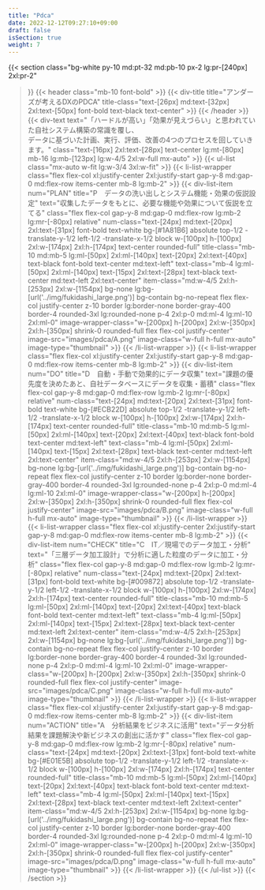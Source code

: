 ```yaml
---
title: "Pdca"
date: 2022-12-12T09:27:10+09:00
draft: false
isSection: true
weight: 7
---
```


{{< section
    class="bg-white py-10 md:pt-32 md:pb-10 px-2 lg:pr-[240px] 2xl:pr-2"
>}}
    {{< header
        class="mb-10 font-bold"
    >}}
        {{< div-title
            title="アンダーズが考えるDXのPDCA"
            title-class="text-[26px] md:text-[32px] 2xl:text-[50px] font-bold text-black text-center"
        >}}
    {{< /header >}}
    {{< div-text
        text="「ハードルが高い」「効果が見えづらい」と思われていた自社システム構築の常識を覆し、<br class='hidden 2xl:block'>データに基づいた計画、実行、評価、改善の4つのプロセスを回していきます。"
        class="text-[16px] 2xl:text-[28px] text-center lg:mt-[80px] mb-16 lg:mb-[123px] lg:w-4/5 2xl:w-full mx-auto"
    >}}
    {{< ul-list
        class="mx-auto w-fit lg:w-3/4 3xl:w-fit"
    >}}
        {{< li-list-wrapper
            class="flex flex-col xl:justify-center 2xl:justify-start gap-y-8 md:gap-0 md:flex-row items-center mb-8 lg:mb-2"
        >}}
            {{< div-list-item
                num="PLAN"
                title="P　データの洗い出しとシステム機能・効果の仮説設定"
                text="収集したデータをもとに、必要な機能や効果について仮説を立てる"
                class="flex flex-col gap-y-8 md:gap-0 md:flex-row lg:mb-2 lg:mr-[-80px] relative"
                num-class="text-[24px] md:text-[20px] 2xl:text-[31px] font-bold text-white bg-[#1A81B6] absolute top-1/2 -translate-y-1/2 left-1/2 -translate-x-1/2 block w-[100px] h-[100px] 2xl:w-[174px] 2xl:h-[174px] text-center rounded-full"
                title-class="mb-10 md:mb-5 lg:ml-[50px] 2xl:ml-[140px] text-[20px] 2xl:text-[40px] text-black font-bold text-center md:text-left"
                text-class="mb-4 lg:ml-[50px] 2xl:ml-[140px] text-[15px] 2xl:text-[28px] text-black text-center md:text-left 2xl:text-center"
                item-class="md:w-4/5 2xl:h-[253px] 2xl:w-[1154px] bg-none lg:bg-[url('../img/fukidashi_large.png')] bg-contain bg-no-repeat flex flex-col justify-center z-10 border lg:border-none border-gray-400 border-4 rounded-3xl lg:rounded-none p-4 2xl:p-0 md:ml-4 lg:ml-10 2xl:ml-0"
                image-wrapper-class="w-[200px] h-[200px] 2xl:w-[350px] 2xl:h-[350px] shrink-0 rounded-full flex flex-col justify-center"
                image-src="images/pdca/A.png"
                image-class="w-full h-full mx-auto"
                image-type="thumbnail"
            >}}
        {{< /li-list-wrapper >}}
        {{< li-list-wrapper
            class="flex flex-col xl:justify-center 2xl:justify-start gap-y-8 md:gap-0 md:flex-row items-center mb-8 lg:mb-2"
        >}}
            {{< div-list-item
                num="DO"
                title="D　自動・手動で効果的にデータ収集"
                text="課題の優先度を決めたあと、自社データベースにデータを収集・蓄積"
                class="flex flex-col gap-y-8 md:gap-0 md:flex-row lg:mb-2 lg:mr-[-80px] relative"
                num-class="text-[24px] md:text-[20px] 2xl:text-[31px] font-bold text-white bg-[#ECB22D] absolute top-1/2 -translate-y-1/2 left-1/2 -translate-x-1/2 block w-[100px] h-[100px] 2xl:w-[174px] 2xl:h-[174px] text-center rounded-full"
                title-class="mb-10 md:mb-5 lg:ml-[50px] 2xl:ml-[140px] text-[20px] 2xl:text-[40px] text-black font-bold text-center md:text-left"
                text-class="mb-4 lg:ml-[50px] 2xl:ml-[140px] text-[15px] 2xl:text-[28px] text-black text-center md:text-left 2xl:text-center"
                item-class="md:w-4/5 2xl:h-[253px] 2xl:w-[1154px] bg-none lg:bg-[url('../img/fukidashi_large.png')] bg-contain bg-no-repeat flex flex-col justify-center z-10 border lg:border-none border-gray-400 border-4 rounded-3xl lg:rounded-none p-4 2xl:p-0 md:ml-4 lg:ml-10 2xl:ml-0"
                image-wrapper-class="w-[200px] h-[200px] 2xl:w-[350px] 2xl:h-[350px] shrink-0 rounded-full flex flex-col justify-center"
                image-src="images/pdca/B.png"
                image-class="w-full h-full mx-auto"
                image-type="thumbnail"
            >}}
        {{< /li-list-wrapper >}}
        {{< li-list-wrapper
            class="flex flex-col xl:justify-center 2xl:justify-start gap-y-8 md:gap-0 md:flex-row items-center mb-8 lg:mb-2"
        >}}
            {{< div-list-item
                num="CHECK"
                title="C　IT／現場でのデータ加工・分析"
                text="「三層データ加工設計」で分析に適した粒度のデータに加工・分析"
                class="flex flex-col gap-y-8 md:gap-0 md:flex-row lg:mb-2 lg:mr-[-80px] relative"
                num-class="text-[24px] md:text-[20px] 2xl:text-[31px] font-bold text-white bg-[#009872] absolute top-1/2 -translate-y-1/2 left-1/2 -translate-x-1/2 block w-[100px] h-[100px] 2xl:w-[174px] 2xl:h-[174px] text-center rounded-full"
                title-class="mb-10 md:mb-5 lg:ml-[50px] 2xl:ml-[140px] text-[20px] 2xl:text-[40px] text-black font-bold text-center md:text-left"
                text-class="mb-4 lg:ml-[50px] 2xl:ml-[140px] text-[15px] 2xl:text-[28px] text-black text-center md:text-left 2xl:text-center"
                item-class="md:w-4/5 2xl:h-[253px] 2xl:w-[1154px] bg-none lg:bg-[url('../img/fukidashi_large.png')] bg-contain bg-no-repeat flex flex-col justify-center z-10 border lg:border-none border-gray-400 border-4 rounded-3xl lg:rounded-none p-4 2xl:p-0 md:ml-4 lg:ml-10 2xl:ml-0"
                image-wrapper-class="w-[200px] h-[200px] 2xl:w-[350px] 2xl:h-[350px] shrink-0 rounded-full flex flex-col justify-center"
                image-src="images/pdca/C.png"
                image-class="w-full h-full mx-auto"
                image-type="thumbnail"
            >}}
        {{< /li-list-wrapper >}}
        {{< li-list-wrapper
            class="flex flex-col xl:justify-center 2xl:justify-start gap-y-8 md:gap-0 md:flex-row items-center mb-8 lg:mb-2"
        >}}
            {{< div-list-item
                num="ACTION"
                title="A　分析結果をビジネスに活用"
                text="データ分析結果を課題解決や新ビジネスの創出に活かす"
                class="flex flex-col gap-y-8 md:gap-0 md:flex-row lg:mb-2 lg:mr-[-80px] relative"
                num-class="text-[24px] md:text-[20px] 2xl:text-[31px] font-bold text-white bg-[#E01E5B] absolute top-1/2 -translate-y-1/2 left-1/2 -translate-x-1/2 block w-[100px] h-[100px] 2xl:w-[174px] 2xl:h-[174px] text-center rounded-full"
                title-class="mb-10 md:mb-5 lg:ml-[50px] 2xl:ml-[140px] text-[20px] 2xl:text-[40px] text-black font-bold text-center md:text-left"
                text-class="mb-4 lg:ml-[50px] 2xl:ml-[140px] text-[15px] 2xl:text-[28px] text-black text-center md:text-left 2xl:text-center"
                item-class="md:w-4/5 2xl:h-[253px] 2xl:w-[1154px] bg-none lg:bg-[url('../img/fukidashi_large.png')] bg-contain bg-no-repeat flex flex-col justify-center z-10 border lg:border-none border-gray-400 border-4 rounded-3xl lg:rounded-none p-4 2xl:p-0 md:ml-4 lg:ml-10 2xl:ml-0"
                image-wrapper-class="w-[200px] h-[200px] 2xl:w-[350px] 2xl:h-[350px] shrink-0 rounded-full flex flex-col justify-center"
                image-src="images/pdca/D.png"
                image-class="w-full h-full mx-auto"
                image-type="thumbnail"
            >}}
        {{< /li-list-wrapper >}}
    {{< /ul-list >}}
{{< /section >}}
